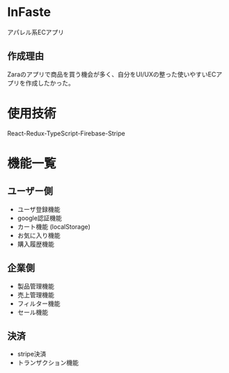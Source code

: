 # InFaste

アパレル系ECアプリ

## 作成理由

Zaraのアプリで商品を買う機会が多く、自分をUI/UXの整った使いやすいECアプリを作成したかった。

# 使用技術

React-Redux-TypeScript-Firebase-Stripe

# 機能一覧

## ユーザー側
- ユーザ登録機能
- google認証機能
- カート機能 (localStorage)
- お気に入り機能
- 購入履歴機能

## 企業側
- 製品管理機能
- 売上管理機能
- フィルター機能
- セール機能

## 決済
- stripe決済
- トランザクション機能
